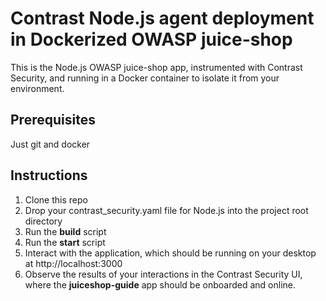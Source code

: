 # Contrast Node.js agent deployment in Dockerized OWASP juice-shop

This is the Node.js OWASP juice-shop app, instrumented with Contrast Security, and running in a Docker container to isolate it from your environment.
## Prerequisites


Just git and docker

## Instructions

1. Clone this repo
2. Drop your contrast_security.yaml file for Node.js into the project root directory
3. Run the **build** script
4. Run the **start** script
5. Interact with the application, which should be running on your desktop at http://localhost:3000
6. Observe the results of your interactions in the Contrast Security UI, where the **juiceshop-guide** app should be onboarded and online.
